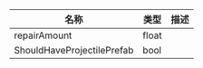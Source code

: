 | 名称 | 类型 | 描述 |
| ----------- | ----------- | ----------- |
| repairAmount | float |  |
| ShouldHaveProjectilePrefab | bool |  |
